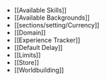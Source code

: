 - [[Available Skills]]
- [[Available Backgrounds]]
- [[sections/setting/Currency]]
- [[Domain]]
- [[Experience Tracker]]
- [[Default Delay]]
- [[Limits]]
- [[Store]]
- [[Worldbuilding]]
